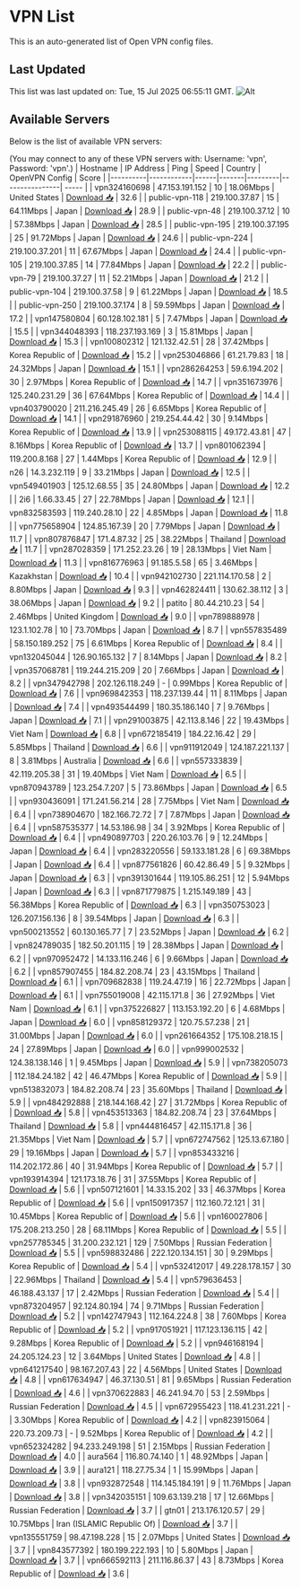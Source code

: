# VPN List

This is an auto-generated list of Open VPN config files.

## Last Updated

This list was last updated on: Tue, 15 Jul 2025 06:55:11 GMT.
![Alt](https://repobeats.axiom.co/api/embed/186b98318ef1479477931607c1ad7d823f12451f.svg "Repobeats analytics image")

## Available Servers

Below is the list of available VPN servers:

(You may connect to any of these VPN servers with: Username: 'vpn', Password: 'vpn'.)
| Hostname | IP Address | Ping | Speed | Country | OpenVPN Config | Score |
|----------|------------|------|-------|---------|----------------| ----- |
| vpn324160698 | 47.153.191.152 | 10 | 18.06Mbps | United States | [Download 📥](./configs/server_0_US.ovpn) | 32.6 |
| public-vpn-118 | 219.100.37.87 | 15 | 64.11Mbps | Japan | [Download 📥](./configs/server_1_JP.ovpn) | 28.9 |
| public-vpn-48 | 219.100.37.12 | 10 | 57.38Mbps | Japan | [Download 📥](./configs/server_2_JP.ovpn) | 28.5 |
| public-vpn-195 | 219.100.37.195 | 25 | 91.72Mbps | Japan | [Download 📥](./configs/server_3_JP.ovpn) | 24.6 |
| public-vpn-224 | 219.100.37.201 | 11 | 67.67Mbps | Japan | [Download 📥](./configs/server_4_JP.ovpn) | 24.4 |
| public-vpn-105 | 219.100.37.85 | 14 | 77.84Mbps | Japan | [Download 📥](./configs/server_5_JP.ovpn) | 22.2 |
| public-vpn-79 | 219.100.37.27 | 11 | 52.21Mbps | Japan | [Download 📥](./configs/server_6_JP.ovpn) | 21.2 |
| public-vpn-104 | 219.100.37.58 | 9 | 61.22Mbps | Japan | [Download 📥](./configs/server_7_JP.ovpn) | 18.5 |
| public-vpn-250 | 219.100.37.174 | 8 | 59.59Mbps | Japan | [Download 📥](./configs/server_8_JP.ovpn) | 17.2 |
| vpn147580804 | 60.128.102.181 | 5 | 7.47Mbps | Japan | [Download 📥](./configs/server_9_JP.ovpn) | 15.5 |
| vpn344048393 | 118.237.193.169 | 3 | 15.81Mbps | Japan | [Download 📥](./configs/server_10_JP.ovpn) | 15.3 |
| vpn100802312 | 121.132.42.51 | 28 | 37.42Mbps | Korea Republic of | [Download 📥](./configs/server_11_KR.ovpn) | 15.2 |
| vpn253046866 | 61.21.79.83 | 18 | 24.32Mbps | Japan | [Download 📥](./configs/server_12_JP.ovpn) | 15.1 |
| vpn286264253 | 59.6.194.202 | 30 | 2.97Mbps | Korea Republic of | [Download 📥](./configs/server_13_KR.ovpn) | 14.7 |
| vpn351673976 | 125.240.231.29 | 36 | 67.64Mbps | Korea Republic of | [Download 📥](./configs/server_14_KR.ovpn) | 14.4 |
| vpn403790020 | 211.216.245.49 | 26 | 6.65Mbps | Korea Republic of | [Download 📥](./configs/server_15_KR.ovpn) | 14.1 |
| vpn291876960 | 219.254.44.42 | 30 | 9.14Mbps | Korea Republic of | [Download 📥](./configs/server_16_KR.ovpn) | 13.9 |
| vpn253088115 | 49.172.43.81 | 47 | 8.16Mbps | Korea Republic of | [Download 📥](./configs/server_17_KR.ovpn) | 13.7 |
| vpn801062394 | 119.200.8.168 | 27 | 1.44Mbps | Korea Republic of | [Download 📥](./configs/server_18_KR.ovpn) | 12.9 |
| n26 | 14.3.232.119 | 9 | 33.21Mbps | Japan | [Download 📥](./configs/server_19_JP.ovpn) | 12.5 |
| vpn549401903 | 125.12.68.55 | 35 | 24.80Mbps | Japan | [Download 📥](./configs/server_20_JP.ovpn) | 12.2 |
| 2i6 | 1.66.33.45 | 27 | 22.78Mbps | Japan | [Download 📥](./configs/server_21_JP.ovpn) | 12.1 |
| vpn832583593 | 119.240.28.10 | 22 | 4.85Mbps | Japan | [Download 📥](./configs/server_22_JP.ovpn) | 11.8 |
| vpn775658904 | 124.85.167.39 | 20 | 7.79Mbps | Japan | [Download 📥](./configs/server_23_JP.ovpn) | 11.7 |
| vpn807876847 | 171.4.87.32 | 25 | 38.22Mbps | Thailand | [Download 📥](./configs/server_24_TH.ovpn) | 11.7 |
| vpn287028359 | 171.252.23.26 | 19 | 28.13Mbps | Viet Nam | [Download 📥](./configs/server_25_VN.ovpn) | 11.3 |
| vpn816776963 | 91.185.5.58 | 65 | 3.46Mbps | Kazakhstan | [Download 📥](./configs/server_26_KZ.ovpn) | 10.4 |
| vpn942102730 | 221.114.170.58 | 2 | 8.80Mbps | Japan | [Download 📥](./configs/server_27_JP.ovpn) | 9.3 |
| vpn462824411 | 130.62.38.112 | 3 | 38.06Mbps | Japan | [Download 📥](./configs/server_28_JP.ovpn) | 9.2 |
| patito | 80.44.210.23 | 54 | 2.46Mbps | United Kingdom | [Download 📥](./configs/server_29_GB.ovpn) | 9.0 |
| vpn789888978 | 123.1.102.78 | 10 | 73.70Mbps | Japan | [Download 📥](./configs/server_30_JP.ovpn) | 8.7 |
| vpn557835489 | 58.150.189.252 | 75 | 6.61Mbps | Korea Republic of | [Download 📥](./configs/server_31_KR.ovpn) | 8.4 |
| vpn132045044 | 126.90.165.132 | 7 | 8.14Mbps | Japan | [Download 📥](./configs/server_32_JP.ovpn) | 8.2 |
| vpn357068781 | 119.244.215.209 | 20 | 7.66Mbps | Japan | [Download 📥](./configs/server_33_JP.ovpn) | 8.2 |
| vpn347942798 | 202.126.118.249 | - | 0.99Mbps | Korea Republic of | [Download 📥](./configs/server_34_KR.ovpn) | 7.6 |
| vpn969842353 | 118.237.139.44 | 11 | 8.11Mbps | Japan | [Download 📥](./configs/server_35_JP.ovpn) | 7.4 |
| vpn493544499 | 180.35.186.140 | 7 | 9.76Mbps | Japan | [Download 📥](./configs/server_36_JP.ovpn) | 7.1 |
| vpn291003875 | 42.113.8.146 | 22 | 19.43Mbps | Viet Nam | [Download 📥](./configs/server_37_VN.ovpn) | 6.8 |
| vpn672185419 | 184.22.16.42 | 29 | 5.85Mbps | Thailand | [Download 📥](./configs/server_38_TH.ovpn) | 6.6 |
| vpn911912049 | 124.187.221.137 | 8 | 3.81Mbps | Australia | [Download 📥](./configs/server_39_AU.ovpn) | 6.6 |
| vpn557333839 | 42.119.205.38 | 31 | 19.40Mbps | Viet Nam | [Download 📥](./configs/server_40_VN.ovpn) | 6.5 |
| vpn870943789 | 123.254.7.207 | 5 | 73.86Mbps | Japan | [Download 📥](./configs/server_41_JP.ovpn) | 6.5 |
| vpn930436091 | 171.241.56.214 | 28 | 7.75Mbps | Viet Nam | [Download 📥](./configs/server_42_VN.ovpn) | 6.4 |
| vpn738904670 | 182.166.72.72 | 7 | 7.87Mbps | Japan | [Download 📥](./configs/server_43_JP.ovpn) | 6.4 |
| vpn587535377 | 14.53.186.98 | 34 | 3.92Mbps | Korea Republic of | [Download 📥](./configs/server_44_KR.ovpn) | 6.4 |
| vpn490897703 | 220.26.103.76 | 9 | 12.24Mbps | Japan | [Download 📥](./configs/server_45_JP.ovpn) | 6.4 |
| vpn283220556 | 59.133.181.28 | 6 | 69.38Mbps | Japan | [Download 📥](./configs/server_46_JP.ovpn) | 6.4 |
| vpn877561826 | 60.42.86.49 | 5 | 9.32Mbps | Japan | [Download 📥](./configs/server_47_JP.ovpn) | 6.3 |
| vpn391301644 | 119.105.86.251 | 12 | 5.94Mbps | Japan | [Download 📥](./configs/server_48_JP.ovpn) | 6.3 |
| vpn871779875 | 1.215.149.189 | 43 | 56.38Mbps | Korea Republic of | [Download 📥](./configs/server_49_KR.ovpn) | 6.3 |
| vpn350753023 | 126.207.156.136 | 8 | 39.54Mbps | Japan | [Download 📥](./configs/server_50_JP.ovpn) | 6.3 |
| vpn500213552 | 60.130.165.77 | 7 | 23.52Mbps | Japan | [Download 📥](./configs/server_51_JP.ovpn) | 6.2 |
| vpn824789035 | 182.50.201.115 | 19 | 28.38Mbps | Japan | [Download 📥](./configs/server_52_JP.ovpn) | 6.2 |
| vpn970952472 | 14.133.116.246 | 6 | 9.66Mbps | Japan | [Download 📥](./configs/server_53_JP.ovpn) | 6.2 |
| vpn857907455 | 184.82.208.74 | 23 | 43.15Mbps | Thailand | [Download 📥](./configs/server_54_TH.ovpn) | 6.1 |
| vpn709682838 | 119.24.47.19 | 16 | 22.72Mbps | Japan | [Download 📥](./configs/server_55_JP.ovpn) | 6.1 |
| vpn755019008 | 42.115.171.8 | 36 | 27.92Mbps | Viet Nam | [Download 📥](./configs/server_56_VN.ovpn) | 6.1 |
| vpn375226827 | 113.153.192.20 | 6 | 4.68Mbps | Japan | [Download 📥](./configs/server_57_JP.ovpn) | 6.0 |
| vpn858129372 | 120.75.57.238 | 21 | 31.00Mbps | Japan | [Download 📥](./configs/server_58_JP.ovpn) | 6.0 |
| vpn261664352 | 175.108.218.15 | 24 | 27.89Mbps | Japan | [Download 📥](./configs/server_59_JP.ovpn) | 6.0 |
| vpn999002532 | 124.38.138.146 | 1 | 9.45Mbps | Japan | [Download 📥](./configs/server_60_JP.ovpn) | 5.9 |
| vpn738205073 | 112.184.24.182 | 42 | 46.47Mbps | Korea Republic of | [Download 📥](./configs/server_61_KR.ovpn) | 5.9 |
| vpn513832073 | 184.82.208.74 | 23 | 35.60Mbps | Thailand | [Download 📥](./configs/server_62_TH.ovpn) | 5.9 |
| vpn484292888 | 218.144.168.42 | 27 | 31.72Mbps | Korea Republic of | [Download 📥](./configs/server_63_KR.ovpn) | 5.8 |
| vpn453513363 | 184.82.208.74 | 23 | 37.64Mbps | Thailand | [Download 📥](./configs/server_64_TH.ovpn) | 5.8 |
| vpn444816457 | 42.115.171.8 | 36 | 21.35Mbps | Viet Nam | [Download 📥](./configs/server_65_VN.ovpn) | 5.7 |
| vpn672747562 | 125.13.67.180 | 29 | 19.16Mbps | Japan | [Download 📥](./configs/server_66_JP.ovpn) | 5.7 |
| vpn853433216 | 114.202.172.86 | 40 | 31.94Mbps | Korea Republic of | [Download 📥](./configs/server_67_KR.ovpn) | 5.7 |
| vpn193914394 | 121.173.18.76 | 31 | 37.55Mbps | Korea Republic of | [Download 📥](./configs/server_68_KR.ovpn) | 5.6 |
| vpn507121601 | 14.33.15.202 | 33 | 46.37Mbps | Korea Republic of | [Download 📥](./configs/server_69_KR.ovpn) | 5.6 |
| vpn150917357 | 112.160.72.121 | 31 | 10.45Mbps | Korea Republic of | [Download 📥](./configs/server_70_KR.ovpn) | 5.6 |
| vpn160027806 | 175.208.213.250 | 28 | 68.11Mbps | Korea Republic of | [Download 📥](./configs/server_71_KR.ovpn) | 5.5 |
| vpn257785345 | 31.200.232.121 | 129 | 7.50Mbps | Russian Federation | [Download 📥](./configs/server_72_RU.ovpn) | 5.5 |
| vpn598832486 | 222.120.134.151 | 30 | 9.29Mbps | Korea Republic of | [Download 📥](./configs/server_73_KR.ovpn) | 5.4 |
| vpn532412017 | 49.228.178.157 | 30 | 22.96Mbps | Thailand | [Download 📥](./configs/server_74_TH.ovpn) | 5.4 |
| vpn579636453 | 46.188.43.137 | 17 | 2.42Mbps | Russian Federation | [Download 📥](./configs/server_75_RU.ovpn) | 5.4 |
| vpn873204957 | 92.124.80.194 | 74 | 9.71Mbps | Russian Federation | [Download 📥](./configs/server_76_RU.ovpn) | 5.2 |
| vpn142747943 | 112.164.224.8 | 38 | 7.60Mbps | Korea Republic of | [Download 📥](./configs/server_77_KR.ovpn) | 5.2 |
| vpn917051921 | 117.123.136.115 | 42 | 9.28Mbps | Korea Republic of | [Download 📥](./configs/server_78_KR.ovpn) | 5.2 |
| vpn946168194 | 24.205.124.23 | 12 | 3.64Mbps | United States | [Download 📥](./configs/server_79_US.ovpn) | 4.8 |
| vpn641217540 | 98.167.207.43 | 22 | 4.56Mbps | United States | [Download 📥](./configs/server_80_US.ovpn) | 4.8 |
| vpn617634947 | 46.37.130.51 | 81 | 9.65Mbps | Russian Federation | [Download 📥](./configs/server_81_RU.ovpn) | 4.6 |
| vpn370622883 | 46.241.94.70 | 53 | 2.59Mbps | Russian Federation | [Download 📥](./configs/server_82_RU.ovpn) | 4.5 |
| vpn672955423 | 118.41.231.221 | - | 3.30Mbps | Korea Republic of | [Download 📥](./configs/server_83_KR.ovpn) | 4.2 |
| vpn823915064 | 220.73.209.73 | - | 9.52Mbps | Korea Republic of | [Download 📥](./configs/server_84_KR.ovpn) | 4.2 |
| vpn652324282 | 94.233.249.198 | 51 | 2.15Mbps | Russian Federation | [Download 📥](./configs/server_85_RU.ovpn) | 4.0 |
| aura564 | 116.80.74.140 | 1 | 48.92Mbps | Japan | [Download 📥](./configs/server_86_JP.ovpn) | 3.9 |
| aura121 | 118.27.75.34 | 1 | 15.99Mbps | Japan | [Download 📥](./configs/server_87_JP.ovpn) | 3.8 |
| vpn932872548 | 114.145.184.191 | 9 | 11.76Mbps | Japan | [Download 📥](./configs/server_88_JP.ovpn) | 3.8 |
| vpn342035151 | 109.63.139.218 | 17 | 12.66Mbps | Russian Federation | [Download 📥](./configs/server_89_RU.ovpn) | 3.7 |
| gtn01 | 213.176.120.57 | 29 | 10.75Mbps | Iran (ISLAMIC Republic Of) | [Download 📥](./configs/server_90_IR.ovpn) | 3.7 |
| vpn135551759 | 98.47.198.228 | 15 | 2.07Mbps | United States | [Download 📥](./configs/server_91_US.ovpn) | 3.7 |
| vpn843577392 | 180.199.222.193 | 10 | 5.80Mbps | Japan | [Download 📥](./configs/server_92_JP.ovpn) | 3.7 |
| vpn666592113 | 211.116.86.37 | 43 | 8.73Mbps | Korea Republic of | [Download 📥](./configs/server_93_KR.ovpn) | 3.6 |
